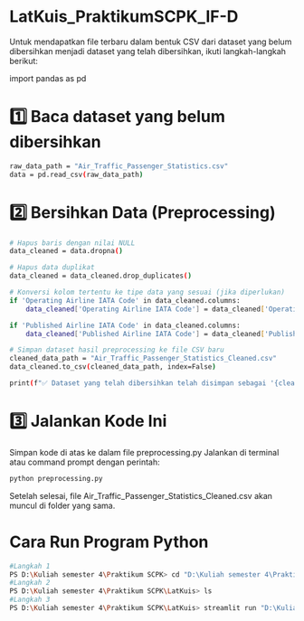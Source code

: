 # LatKuis_PraktikumSCPK_IF-D

Untuk mendapatkan file terbaru dalam bentuk CSV dari dataset yang belum dibersihkan menjadi dataset yang telah dibersihkan, ikuti langkah-langkah berikut:

import pandas as pd

# 1️⃣ Baca dataset yang belum dibersihkan
```bash
raw_data_path = "Air_Traffic_Passenger_Statistics.csv"
data = pd.read_csv(raw_data_path)
```

# 2️⃣ Bersihkan Data (Preprocessing)
```bash
# Hapus baris dengan nilai NULL
data_cleaned = data.dropna()

# Hapus data duplikat
data_cleaned = data_cleaned.drop_duplicates()

# Konversi kolom tertentu ke tipe data yang sesuai (jika diperlukan)
if 'Operating Airline IATA Code' in data_cleaned.columns:
    data_cleaned['Operating Airline IATA Code'] = data_cleaned['Operating Airline IATA Code'].astype(str)

if 'Published Airline IATA Code' in data_cleaned.columns:
    data_cleaned['Published Airline IATA Code'] = data_cleaned['Published Airline IATA Code'].astype(str)

# Simpan dataset hasil preprocessing ke file CSV baru
cleaned_data_path = "Air_Traffic_Passenger_Statistics_Cleaned.csv"
data_cleaned.to_csv(cleaned_data_path, index=False)

print(f"✅ Dataset yang telah dibersihkan telah disimpan sebagai '{cleaned_data_path}'")
```

# 3️⃣ Jalankan Kode Ini
Simpan kode di atas ke dalam file preprocessing.py
Jalankan di terminal atau command prompt dengan perintah:
```bash
python preprocessing.py
```

Setelah selesai, file Air_Traffic_Passenger_Statistics_Cleaned.csv akan muncul di folder yang sama.

# Cara Run Program Python
```bash
#Langkah 1
PS D:\Kuliah semester 4\Praktikum SCPK> cd "D:\Kuliah semester 4\Praktikum SCPK\LatKuis"
#Langkah 2
PS D:\Kuliah semester 4\Praktikum SCPK\LatKuis> ls
#Langkah 3
PS D:\Kuliah semester 4\Praktikum SCPK\LatKuis> streamlit run "D:\Kuliah semester 4\Praktikum SCPK\LatKuis\latkuis.py"
```
